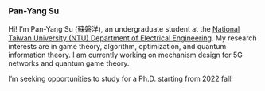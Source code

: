 <!--
## Welcome to GitHub Pages

You can use the [editor on GitHub](https://github.com/b07901093-Young/Perosonal-Website/edit/gh-pages/index.md) to maintain and preview the content for your website in Markdown files.

Whenever you commit to this repository, GitHub Pages will run [Jekyll](https://jekyllrb.com/) to rebuild the pages in your site, from the content in your Markdown files.
-->

### Pan-Yang Su
Hi! I’m Pan-Yang Su (蘇磐洋), an undergraduate student at the <a href="https://web.ee.ntu.edu.tw/" title="Title"> National Taiwan University (NTU) Department of Electrical Engineering</a>. My research interests are in game theory, algorithm, optimization, and quantum information theory. I am currently working on mechanism design for 5G networks and quantum game theory.

I’m seeking opportunities to study for a Ph.D. starting from 2022 fall!

<!--### Jekyll Themes

Your Pages site will use the layout and styles from the Jekyll theme you have selected in your [repository settings](https://github.com/b07901093-Young/Perosonal-Website/settings/pages). The name of this theme is saved in the Jekyll `_config.yml` configuration file.

### Support or Contact

Having trouble with Pages? Check out our [documentation](https://docs.github.com/categories/github-pages-basics/) or [contact support](https://support.github.com/contact) and we’ll help you sort it out.
-->
